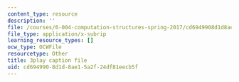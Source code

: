 ```yaml
---
content_type: resource
description: ''
file: /courses/6-004-computation-structures-spring-2017/cd6949908d1d8ae15a2f24df81eecb5f_q30W7ApRqjI.srt
file_type: application/x-subrip
learning_resource_types: []
ocw_type: OCWFile
resourcetype: Other
title: 3play caption file
uid: cd694990-8d1d-8ae1-5a2f-24df81eecb5f
---
```

